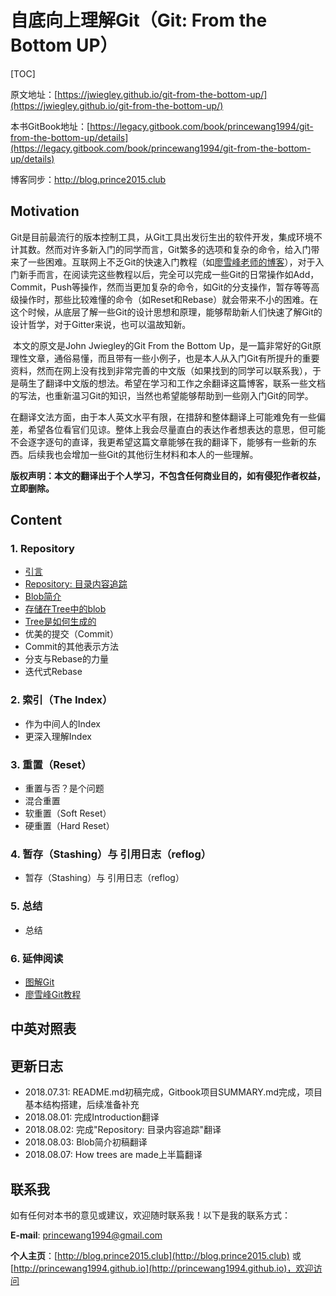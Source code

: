 # 自底向上理解Git（Git: From the Bottom UP）

[TOC]

原文地址：[https://jwiegley.github.io/git-from-the-bottom-up/](https://jwiegley.github.io/git-from-the-bottom-up/)

本书GitBook地址：[https://legacy.gitbook.com/book/princewang1994/git-from-the-bottom-up/details](https://legacy.gitbook.com/book/princewang1994/git-from-the-bottom-up/details)

博客同步：http://blog.prince2015.club

## Motivation

​	Git是目前最流行的版本控制工具，从Git工具出发衍生出的软件开发，集成环境不计其数。然而对许多新入门的同学而言，Git繁多的选项和复杂的命令，给入门带来了一些困难。互联网上不乏Git的快速入门教程（如[廖雪峰老师的博客](https://www.liaoxuefeng.com/wiki/0013739516305929606dd18361248578c67b8067c8c017b000)），对于入门新手而言，在阅读完这些教程以后，完全可以完成一些Git的日常操作如Add，Commit，Push等操作，然而当更加复杂的命令，如Git的分支操作，暂存等等高级操作时，那些比较难懂的命令（如Reset和Rebase）就会带来不小的困难。在这个时候，从底层了解一些Git的设计思想和原理，能够帮助新人们快速了解Git的设计哲学，对于Gitter来说，也可以温故知新。

​	本文的原文是John Jwiegley的Git From the Bottom Up，是一篇非常好的Git原理性文章，通俗易懂，而且带有一些小例子，也是本人从入门Git有所提升的重要资料，然而在网上没有找到非常完善的中文版（如果找到的同学可以联系我），于是萌生了翻译中文版的想法。希望在学习和工作之余翻译这篇博客，联系一些文档的写法，也重新温习Git的知识，当然也希望能够帮助到一些刚入门Git的同学。

​	在翻译文法方面，由于本人英文水平有限，在措辞和整体翻译上可能难免有一些偏差，希望各位看官们见谅。整体上我会尽量直白的表达作者想表达的意思，但可能不会逐字逐句的直译，我更希望这篇文章能够在我的翻译下，能够有一些新的东西。后续我也会增加一些Git的其他衍生材料和本人的一些理解。

**版权声明：本文的翻译出于个人学习，不包含任何商业目的，如有侵犯作者权益，立即删除。**

## Content

### 1. Repository

* [引言](/Repository/introduction.md)
* [Repository: 目录内容追踪](/Repository/repository-directory-content-tracking.md)
* [Blob简介](/Repository/introducing-the-blob.md)
* [存储在Tree中的blob](/Repository/blobs-are-stored-in-trees.md)
* [Tree是如何生成的](/Repository/how-trees-are-made.md)
* 优美的提交（Commit）
* Commit的其他表示方法
* 分支与Rebase的力量
* 迭代式Rebase

### 2. 索引（The Index）

* 作为中间人的Index
* 更深入理解Index

### 3. 重置（Reset）

* 重置与否？是个问题
* 混合重置
* 软重置（Soft Reset）
* 硬重置（Hard Reset）

### 4. 暂存（Stashing）与 引用日志（reflog）

* 暂存（Stashing）与 引用日志（reflog）

### 5. 总结

* 总结

### 6. 延伸阅读

- [图解Git](https://marklodato.github.io/visual-git-guide/index-zh-cn.html)
- [廖雪峰Git教程](https://www.liaoxuefeng.com/wiki/0013739516305929606dd18361248578c67b8067c8c017b000)

## 中英对照表



## 更新日志

- 2018.07.31: README.md初稿完成，Gitbook项目SUMMARY.md完成，项目基本结构搭建，后续准备补充
- 2018.08.01: 完成Introduction翻译
- 2018.08.02: 完成"Repository: 目录内容追踪"翻译
- 2018.08.03: Blob简介初稿翻译
- 2018.08.07: How trees are made上半篇翻译

## 联系我

如有任何对本书的意见或建议，欢迎随时联系我！以下是我的联系方式：

**E-mail**: princewang1994@gmail.com

**个人主页**：[http://blog.prince2015.club](http://blog.prince2015.club) 或 [http://princewang1994.github.io](http://princewang1994.github.io)，欢迎访问

